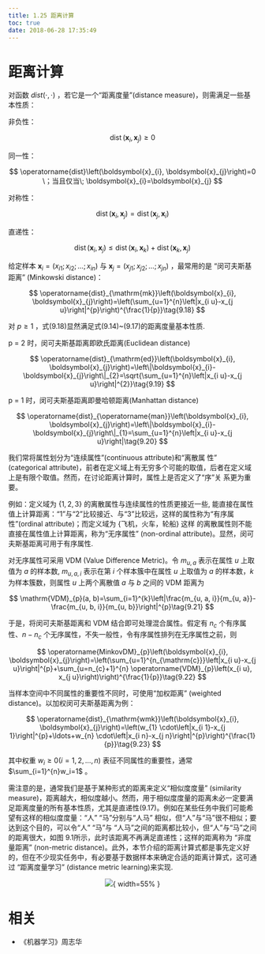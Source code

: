 ```yaml
---
title: 1.25 距离计算
toc: true
date: 2018-06-28 17:35:49
---
```




# 距离计算

对函数 $dist(\cdot,\cdot)$ ，若它是一个“距离度量”(distance measure)，则需满足一些基本性质：

非负性：

$$
\operatorname{dist}\left(\boldsymbol{x}_{i}, \boldsymbol{x}_{j}\right) \geqslant 0
$$

同一性：

$$
\operatorname{dist}\left(\boldsymbol{x}_{i}, \boldsymbol{x}_{j}\right)=0 \；当且仅当\; \boldsymbol{x}_{i}=\boldsymbol{x}_{j}
$$

对称性：

$$
\operatorname{dist}\left(\boldsymbol{x}_{i}, \boldsymbol{x}_{j}\right)=\operatorname{dist}\left(\boldsymbol{x}_{j}, \boldsymbol{x}_{i}\right)
$$

直递性：

$$
\operatorname{dist}\left(\boldsymbol{x}_{i}, \boldsymbol{x}_{j}\right) \leqslant \operatorname{dist}\left(\boldsymbol{x}_{i}, \boldsymbol{x}_{k}\right)+\operatorname{dist}\left(\boldsymbol{x}_{k}, \boldsymbol{x}_{j}\right)
$$


给定样本 $\boldsymbol{x}_{i}=\left(x_{i 1} ; x_{i 2} ; \ldots ; x_{i n}\right)$ 与 $\boldsymbol{x}_{j}=\left(x_{j 1} ; x_{j 2} ; \ldots ; x_{j n}\right)$ ，最常用的是 “闵可夫斯基距离” (Minkowski distance)：

$$
\operatorname{dist}_{\mathrm{mk}}\left(\boldsymbol{x}_{i}, \boldsymbol{x}_{j}\right)=\left(\sum_{u=1}^{n}\left|x_{i u}-x_{j u}\right|^{p}\right)^{\frac{1}{p}}\tag{9.18}
$$


对 $p\geq 1$ ，式(9.18)显然满足式(9.14)~(9.17)的距离度量基本性质.

p = 2 时，闵可夫斯基距离即欧氏距离(Euclidean distance)

$$
\operatorname{dist}_{\mathrm{ed}}\left(\boldsymbol{x}_{i}, \boldsymbol{x}_{j}\right)=\left\|\boldsymbol{x}_{i}-\boldsymbol{x}_{j}\right\|_{2}=\sqrt{\sum_{u=1}^{n}\left|x_{i u}-x_{j u}\right|^{2}}\tag{9.19}
$$

p = 1 时，闵可夫斯基距离即曼哈顿距离(Manhattan distance)

$$
\operatorname{dist}_{\operatorname{man}}\left(\boldsymbol{x}_{i}, \boldsymbol{x}_{j}\right)=\left\|\boldsymbol{x}_{i}-\boldsymbol{x}_{j}\right\|_{1}=\sum_{u=1}^{n}\left|x_{i u}-x_{j u}\right|\tag{9.20}
$$

我们常将属性划分为“连续属性”(continuous attribute)和“离散属 性” (categorical attribute)，前者在定义域上有无穷多个可能的取值，后者在定义域上是有限个取值。然而，在讨论距离计算时，属性上是否定义了“序”关 系更为重要。

例如：定义域为 $\{1,2,3\}$ 的离散属性与连续属性的性质更接近一些, 能直接在属性值上计算距离：“1”与“2”比较接近、与“3”比较远，这样的属性称为“有序属性”(ordinal attribute)；而定义域为 {飞机，火车，轮船} 这样 的离散属性则不能直接在属性值上计算距离，称为“无序属性” (non-ordinal attribute)。显然，闵可夫斯基距离可用于有序属性.



对无序属性可采用 VDM (Value Difference Metric)。令 $m_{u,a}$ 表示在属性 $u$ 上取值为 $a$ 的样本数, $m_{u,a,i}$ 表示在第 $i$ 个样本簇中在属性 $u$ 上取值为 $a$ 的样本数，$k$ 为样本簇数，则属性 $u$ 上两个离散值 $a$ 与 $b$ 之间的 VDM 距离为


$$
\mathrm{VDM}_{p}(a, b)=\sum_{i=1}^{k}\left|\frac{m_{u, a, i}}{m_{u, a}}-\frac{m_{u, b, i}}{m_{u, b}}\right|^{p}\tag{9.21}
$$

于是，将闵可夫斯基距离和 VDM 结合即可处理混合属性。假定有 $n_c$ 个有序属性、$n-n_c$ 个无序属性，不失一般性，令有序属性排列在无序属性之前，则

$$
\operatorname{MinkovDM}_{p}\left(\boldsymbol{x}_{i}, \boldsymbol{x}_{j}\right)=\left(\sum_{u=1}^{n_{\mathrm{c}}}\left|x_{i u}-x_{j u}\right|^{p}+\sum_{u=n_{c}+1}^{n} \operatorname{VDM}_{p}\left(x_{i u}, x_{j u}\right)\right)^{\frac{1}{p}}\tag{9.22}
$$

当样本空间中不同属性的重要性不同时，可使用“加权距离” (weighted distance)。以加权闵可夫斯基距离为例：

$$
\operatorname{dist}_{\mathrm{wmk}}\left(\boldsymbol{x}_{i}, \boldsymbol{x}_{j}\right)=\left(w_{1} \cdot\left|x_{i 1}-x_{j 1}\right|^{p}+\ldots+w_{n} \cdot\left|x_{i n}-x_{j n}\right|^{p}\right)^{\frac{1}{p}}\tag{9.23}
$$

其中权重 $w_i\geq 0(i=1,2,\ldots,n)$ 表征不同属性的重要性，通常 $\sum_{i=1}^{n}w_i=1$ 。


需注意的是，通常我们是基于某种形式的距离来定义“相似度度量” (similarity measure)，距离越大，相似度越小。然而，用于相似度度量的距离未必一定要满足距离度量的所有基本性质，尤其是直递性(9.17)。例如在某些任务中我们可能希望有这样的相似度度量：“人” “马”分别与“人马” 相似，但“人”与“马”很不相似；要达到这个目的，可以令“人” “马”与 “人马”之间的距离都比较小，但“人”与“马”之间的距离很大，如图 9.1所示，此时该距离不再满足直递性；这样的距离称为 “非度量距离” (non-metric distance)。此外，本节介绍的距离计算式都是事先定义好的，但在不少现实任务中，有必要基于数据样本来确定合适的距离计算式，这可通过 “距离度量学习” (distance metric learning)来实现.

<center>

![](http://images.iterate.site/blog/image/180628/9llgHjmk66.png?imageslim){ width=55% }

</center>





# 相关

- 《机器学习》周志华
